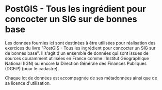 # PostGIS - Tous les ingrédient pour concocter un SIG sur de bonnes base

Les données fournies ici sont destinées à être utilisées pour réalisation des exercices du livre "PostGIS - Tous les ingrédient pour concocter un SIG sur de bonnes base".
Il s'agit d'un ensemble de données qui sont issues de sources couramment utilisées en France comme l’Institut Géographique National (IGN) ou encore la Direction Générale des Finances Publiques (DGFiP) (pour le cadastre).

Chaque lot de données est accompagnée de ses métadonnées ainsi que de sa licence d'utilisation.